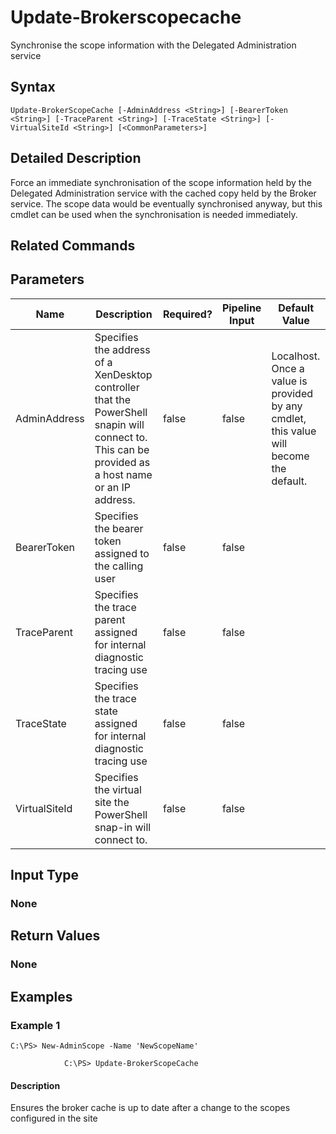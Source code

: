 ﻿
# Update-Brokerscopecache
Synchronise the scope information with the Delegated Administration service
## Syntax

```
Update-BrokerScopeCache [-AdminAddress <String>] [-BearerToken <String>] [-TraceParent <String>] [-TraceState <String>] [-VirtualSiteId <String>] [<CommonParameters>]
```

## Detailed Description
Force an immediate synchronisation of the scope information held by the Delegated Administration service with the cached copy held by the Broker service. The scope data would be eventually synchronised anyway, but this cmdlet can be used when the synchronisation is needed immediately.


## Related Commands

## Parameters
| Name   | Description | Required? | Pipeline Input | Default Value |
| --- | --- | --- | --- | --- |
| AdminAddress | Specifies the address of a XenDesktop controller that the PowerShell snapin will connect to. This can be provided as a host name or an IP address. | false | false | Localhost. Once a value is provided by any cmdlet, this value will become the default. |
| BearerToken | Specifies the bearer token assigned to the calling user | false | false |  |
| TraceParent | Specifies the trace parent assigned for internal diagnostic tracing use | false | false |  |
| TraceState | Specifies the trace state assigned for internal diagnostic tracing use | false | false |  |
| VirtualSiteId | Specifies the virtual site the PowerShell snap-in will connect to. | false | false |  |

## Input Type

### None

## Return Values

### None

## Examples

### Example 1

```
C:\PS> New-AdminScope -Name 'NewScopeName'  
  
            C:\PS> Update-BrokerScopeCache
```

#### Description
Ensures the broker cache is up to date after a change to the scopes configured in the site
